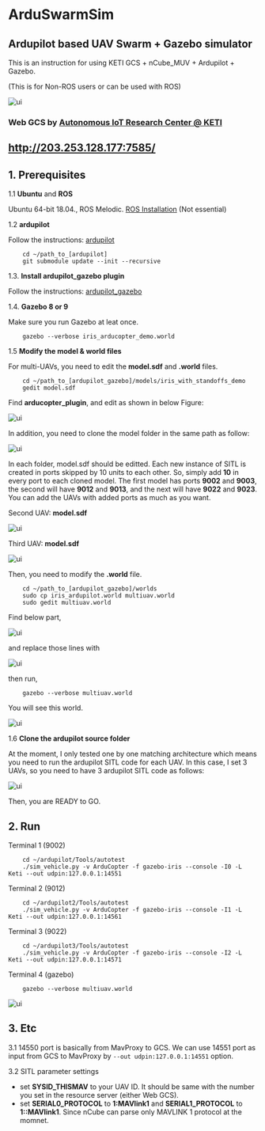 # ArduSwarmSim
## Ardupilot based UAV Swarm + Gazebo simulator
This is an instruction for using KETI GCS + nCube_MUV + Ardupilot + Gazebo.

(This is for Non-ROS users or can be used with ROS)

![ui](./img/gcs.png)

### Web GCS by [Autonomous IoT Research Center @ KETI](https://github.com/IoTKETI)
## http://203.253.128.177:7585/



## 1. Prerequisites
1.1 **Ubuntu** and **ROS**

Ubuntu 64-bit 18.04., ROS Melodic. [ROS Installation](http://wiki.ros.org/ROS/Installation) (Not essential)


1.2 **ardupilot**

Follow the instructions: [ardupilot](https://github.com/ArduPilot/ardupilot)
```
    cd ~/path_to_[ardupilot]
    git submodule update --init --recursive
```

1.3. **Install ardupilot_gazebo plugin**

Follow the instructions: [ardupilot_gazebo](https://github.com/SwiftGust/ardupilot_gazebo)


1.4. **Gazebo 8 or 9**

Make sure you run Gazebo at leat once.
```
    gazebo --verbose iris_arducopter_demo.world
```

1.5 **Modify the model & world files**

For multi-UAVs, you need to edit the **model.sdf** and **.world** files.
```
    cd ~/path_to_[ardupilot_gazebo]/models/iris_with_standoffs_demo
    gedit model.sdf
```
Find **arducopter_plugin**, and edit as shown in below Figure:

![ui](./img/model_sdf.png)


In addition, you need to clone the model folder in the same path as follow:

![ui](./img/modellist.png)

In each folder, model.sdf should be editted. Each new instance of SITL is created in ports skipped by 10 units to each other.
So, simply add **10** in every port to each cloned model. The first model has ports **9002** and **9003**, the second will have **9012** and **9013**, and the next will have **9022** and **9023**.
You can add the UAVs with added ports as much as you want.

Second UAV: **model.sdf**

![ui](./img/9012.png)

Third UAV: **model.sdf**

![ui](./img/9022.png)


Then, you need to modify the **.world** file.
```
    cd ~/path_to_[ardupilot_gazebo]/worlds
    sudo cp iris_ardupilot.world multiuav.world
    sudo gedit multiuav.world
```
Find below part,

![ui](./img/beforeworld.png)

and replace those lines with

![ui](./img/afterworld.png)

then run,

```
    gazebo --verbose multiuav.world
```

You will see this world.

![ui](./img/gazebo_world.png)


1.6 **Clone the ardupilot source folder**

At the moment, I only tested one by one matching architecture which means you need to run the ardupilot SITL code for each UAV.
In this case, I set 3 UAVs, so you need to have 3 ardupilot SITL code as follows:

![ui](./img/ardupilot.png)


Then, you are READY to GO.

## 2. Run

Terminal 1 (9002)

```
    cd ~/ardupilot/Tools/autotest
    ./sim_vehicle.py -v ArduCopter -f gazebo-iris --console -I0 -L Keti --out udpin:127.0.0.1:14551
```

Terminal 2 (9012)

```
    cd ~/ardupilot2/Tools/autotest
    ./sim_vehicle.py -v ArduCopter -f gazebo-iris --console -I1 -L Keti --out udpin:127.0.0.1:14561
```

Terminal 3 (9022)

```
    cd ~/ardupilot3/Tools/autotest
    ./sim_vehicle.py -v ArduCopter -f gazebo-iris --console -I2 -L Keti --out udpin:127.0.0.1:14571
```

Terminal 4 (gazebo)

```
    gazebo --verbose multiuav.world
```

![ui](./img/run1.png)


## 3. Etc
3.1 14550 port is basically from MavProxy to GCS.
We can use 14551 port as input from GCS to MavProxy by ```--out udpin:127.0.0.1:14551``` option.

3.2 SITL parameter settings
- set **SYSID_THISMAV** to your UAV ID. It should be same with the number you set in the resource server (either Web GCS).
- set **SERIAL0_PROTOCOL** to **1:MAVlink1** and **SERIAL1_PROTOCOL** to **1::MAVlink1**. Since nCube can parse only MAVLINK 1 protocol at the momnet.
##

